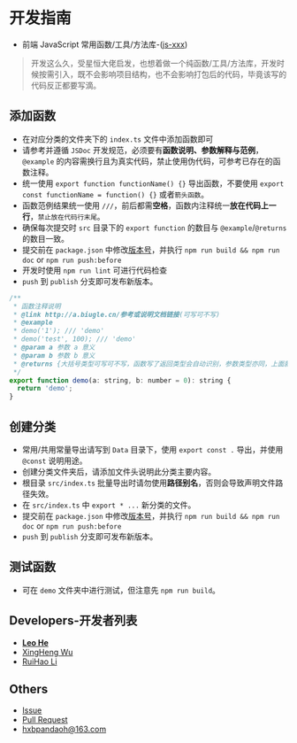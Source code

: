 # 开发指南

* 前端 JavaScript 常用函数/工具/方法库-([js-xxx](https://github.com/pandaoh/js-xxx))

> 开发这么久，受星恒大佬启发，也想着做一个纯函数/工具/方法库，开发时候按需引入，既不会影响项目结构，也不会影响打包后的代码，毕竟该写的代码反正都要写滴。

## 添加函数

* 在对应分类的文件夹下的 `index.ts` 文件中添加函数即可
* 请参考并遵循 `JSDoc` 开发规范，必须要有**函数说明、参数解释与范例**，`@example` 的内容需换行且为真实代码，禁止使用伪代码，可参考已存在的函数注释。
* 统一使用 `export function functionName() {}` 导出函数，不要使用 `export const functionName = function() {}` 或者`箭头函数`。
* 函数范例结果统一使用 ` /// `，前后都需**空格**，函数内注释统一**放在代码上一行**，`禁止放在代码行末尾`。
* 确保每次提交时 `src` 目录下的 `export function` 的数目与 `@example`/`@returns` 的数目一致。
* 提交前在 `package.json` 中修改[版本号](https://docs-1257794070.cos-website.ap-nanjing.myqcloud.com/#/git/?id=tags)，并执行 `npm run build && npm run doc` or `npm run push:before`
* 开发时使用 `npm run lint` 可进行代码检查
* `push` 到 `publish` 分支即可发布新版本。

```javascript
/**
 * 函数注释说明
 * @link http://a.biugle.cn/参考或说明文档链接(可写可不写)
 * @example
 * demo('1'); /// 'demo'
 * demo('test', 100); /// 'demo'
 * @param a 参数 a 意义
 * @param b 参数 b 意义
 * @returns {大括号类型可写可不写，函数写了返回类型会自动识别，参数类型亦同，上面就没写。}
 */
export function demo(a: string, b: number = 0): string {
  return 'demo';
}
```

## 创建分类

* 常用/共用常量导出请写到 `Data` 目录下，使用 `export const .` 导出，并使用 `@const` 说明用途。
* 创建分类文件夹后，请添加文件头说明此分类主要内容。
* 根目录 `src/index.ts` 批量导出时请勿使用**路径别名**，否则会导致声明文件路径失效。
* 在 `src/index.ts` 中 `export * ...` 新分类的文件。
* 提交前在 `package.json` 中修改[版本号](https://docs-1257794070.cos-website.ap-nanjing.myqcloud.com/#/git/?id=tags)，并执行 `npm run build && npm run doc` or `npm run push:before`
* `push` 到 `publish` 分支即可发布新版本。

## 测试函数

* 可在 `demo` 文件夹中进行测试，但注意先 `npm run build`。

## Developers-开发者列表

* [**Leo He**](https://github.com/pandaoh/)
* [XingHeng Wu](https://github.com/wxingheng/)
* [RuiHao Li](https://github.com/wxingheng/)

## Others

* [Issue](https://github.com/pandaoh/js-xxx/issues)
* [Pull Request](https://github.com/pandaoh/js-xxx/pulls)
* [hxbpandaoh@163.com](mailto:hxbpandaoh@163.com)
